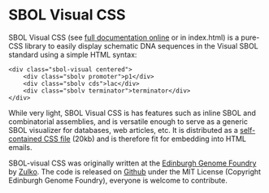 # SBOL Visual CSS

SBOL Visual CSS (see [full documentation online](http://edinburgh-genome-foundry.github.io/SBOL-Visual-CSS/) or in index.html)
is a pure-CSS library to easily display schematic DNA sequences in the Visual SBOL standard using a simple HTML syntax:

```
<div class="sbol-visual centered">
    <div class="sbolv promoter">p1</div>
    <div class="sbolv cds">lac</div>
    <div class="sbolv terminator">terminator</div>
</div>
```

While very light, SBOL Visual CSS is has features such as inline SBOL and
combinatorial assemblies, and is versatile enough to serve
as a generic SBOL visualizer for databases, web articles, etc.
It is distributed as a [self-contained CSS file]() (20kb) and
is therefore fit for embedding into HTML emails.


SBOL-visual CSS was originally written at the [Edinburgh Genome Foundry](http://genomefoundry.org/) by [Zulko](https://github.com/Zulko).
The code is released on [Github](https://github.com/Edinburgh-Genome-Foundry/SBOL-Visual-CSS) under the MIT License (Copyright Edinburgh Genome Foundry), everyone is welcome to contribute.
